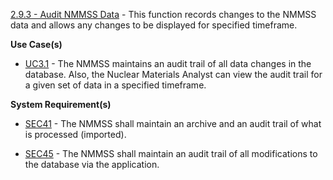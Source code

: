 <a href="https://dev.azure.com/Link-Technologies/NMMSS%20Requirements/_workitems/edit/337/" target="_blank">2.9.3 - Audit NMMSS Data</a> - This function records changes to the NMMSS data and allows any changes to be displayed for specified timeframe.





**Use Case(s)**

-  <a href="https://dev.azure.com/Link-Technologies/NMMSS%20Requirements/_workitems/edit/279/" target="_blank">UC3.1</a> - The NMMSS maintains an audit trail of all data changes in the database. Also, the Nuclear Materials Analyst can view the audit trail for a given set of data in a specified timeframe.

**System Requirement(s)**

-  <a href="https://dev.azure.com/Link-Technologies/NMMSS%20Requirements/_workitems/edit/280/" target="_blank">SEC41</a> - The NMMSS shall maintain an archive and an audit trail of what is processed (imported).

-  <a href="https://dev.azure.com/Link-Technologies/NMMSS%20Requirements/_workitems/edit/281/" target="_blank">SEC45</a> - The NMMSS shall maintain an audit trail of all modifications to the database via the application.